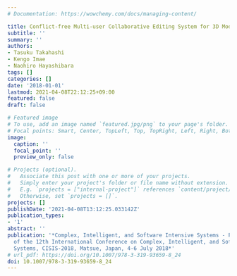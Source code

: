```yaml
---
# Documentation: https://wowchemy.com/docs/managing-content/

title: Conflict-free Multi-user Collaborative Editing System for 3D Models
subtitle: ''
summary: ''
authors:
- Tasuku Takahashi
- Kengo Imae
- Naohiro Hayashibara
tags: []
categories: []
date: '2018-01-01'
lastmod: 2021-04-08T22:12:25+09:00
featured: false
draft: false

# Featured image
# To use, add an image named `featured.jpg/png` to your page's folder.
# Focal points: Smart, Center, TopLeft, Top, TopRight, Left, Right, BottomLeft, Bottom, BottomRight.
image:
  caption: ''
  focal_point: ''
  preview_only: false

# Projects (optional).
#   Associate this post with one or more of your projects.
#   Simply enter your project's folder or file name without extension.
#   E.g. `projects = ["internal-project"]` references `content/project/deep-learning/index.md`.
#   Otherwise, set `projects = []`.
projects: []
publishDate: '2021-04-08T13:12:25.033142Z'
publication_types:
- '1'
abstract: ''
publication: '*Complex, Intelligent, and Software Intensive Systems - Proceedings
  of the 12th International Conference on Complex, Intelligent, and Software Intensive
  Systems, CISIS-2018, Matsue, Japan, 4-6 July 2018*'
# url_pdf: https://doi.org/10.1007/978-3-319-93659-8_24
doi: 10.1007/978-3-319-93659-8_24
---
```

